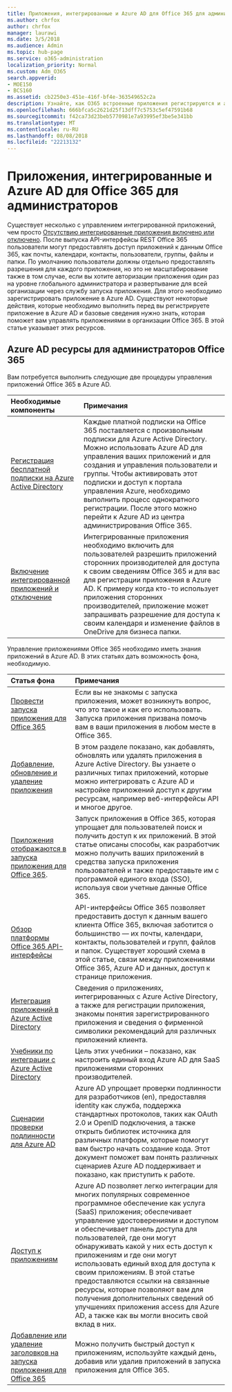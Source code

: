 ```yaml
---
title: Приложения, интегрированные и Azure AD для Office 365 для администраторов
ms.author: chrfox
author: chrfox
manager: laurawi
ms.date: 3/5/2018
ms.audience: Admin
ms.topic: hub-page
ms.service: o365-administration
localization_priority: Normal
ms.custom: Adm_O365
search.appverid:
- MOE150
- BCS160
ms.assetid: cb2250e3-451e-416f-bf4e-363549652c2a
description: Узнайте, как O365 встроенные приложения регистрируются и администрирования в Azure AD
ms.openlocfilehash: 666bfca5c2621d25f13dff7c5753c5ef47591b68
ms.sourcegitcommit: f42ca73d23beb5770981e7a93995ef3be5e341bb
ms.translationtype: MT
ms.contentlocale: ru-RU
ms.lasthandoff: 08/08/2018
ms.locfileid: "22213132"
---
```

# <a name="integrated-apps-and-azure-ad-for-office-365-administrators"></a>Приложения, интегрированные и Azure AD для Office 365 для администраторов

Существует несколько с управлением интегрированной приложений, чем просто [Отсутствию интегрированные приложения включено или отключено](https://support.office.com/article/7e453a40-66df-44ab-92a1-96786cb7fb34#__toc379982114). После выпуска API-интерфейсы REST Office 365 пользователи могут предоставлять доступ приложений к данным Office 365, как почты, календари, контакты, пользователи, группы, файлы и папки. По умолчанию пользователи должны отдельно предоставлять разрешения для каждого приложения, но это не масштабирование также в том случае, если вы хотите авторизации приложения один раз на уровне глобального администратора и развертывание для всей организации через службу запуска приложения. Для этого необходимо зарегистрировать приложение в Azure AD. Существуют некоторые действия, которые необходимо выполнить перед вы регистрируете приложение в Azure AD и базовые сведения нужно знать, которая поможет вам управлять приложениями в организации Office 365. В этой статье указывает этих ресурсов.
  
## <a name="azure-ad-resources-for-office-365-admins"></a>Azure AD ресурсы для администраторов Office 365

Вам потребуется выполнить следующие две процедуры управления приложений Office 365 в Azure AD.
  
|**Необходимые компоненты**|**Примечания**|
|:-----|:-----|
|[Регистрация бесплатной подписки на Azure Active Directory](https://go.microsoft.com/fwlink/?LinkId=617127) <br/> |Каждые платной подписки на Office 365 поставляется с произвольным подписки для Azure Active Directory. Можно использовать Azure AD для управления ваших приложений и для создания и управления пользователи и группы. Чтобы активировать этот подписки и доступ к портала управления Azure, необходимо выполнить процесс однократного регистрации. После этого можно перейти к Azure AD из центра администрирования Office 365.  <br/> |
|[Включение интегрированной приложений и отключение](https://support.office.com/article/7e453a40-66df-44ab-92a1-96786cb7fb34#__toc379982114) <br/> |Интегрированные приложения необходимо включить для пользователей разрешить приложений сторонних производителей для доступа к своим сведениям Office 365 и для вас для регистрации приложения в Azure AD. К примеру когда кто-то использует приложения сторонних производителей, приложение может запрашивать разрешение для доступа к своим календаря и изменение файлов в OneDrive для бизнеса папки.  <br/> |
   
Управление приложениями Office 365 необходимо иметь знания приложений в Azure AD. В этих статьях дать возможность фона, необходимую.
  
|**Статья фона**|**Примечания**|
|:-----|:-----|
|[Провести запуска приложения для Office 365](https://support.office.com/article/79f12104-6fed-442f-96a0-eb089a3f476a) <br/> |Если вы не знакомы с запуска приложения, может возникнуть вопрос, что это такое и как его использовать. Запуска приложения призвана помочь вам в ваши приложения в любом месте в Office 365.  <br/> |
|[Добавление, обновление и удаление приложения](https://go.microsoft.com/fwlink/?LinkId=617137) <br/> |В этом разделе показано, как добавлять, обновлять или удалять приложения в Azure Active Directory. Вы узнаете о различных типах приложений, которые можно интегрировать с Azure AD и настройке приложений доступ к другим ресурсам, например веб-интерфейсы API и многое другое.  <br/> |
|[Приложения отображаются в запуска приложения для Office 365](https://go.microsoft.com/fwlink/?LinkId=617138).  <br/> |Запуск приложения в Office 365, которая упрощает для пользователей поиск и получить доступ к их приложений. В этой статье описаны способы, как разработчик можно получить ваших приложений в средства запуска приложения пользователей и также предоставьте им с программой единого входа (SSO), используя свои учетные данные Office 365.  <br/> |
|[Обзор платформы Office 365 API-интерфейсы](https://go.microsoft.com/fwlink/?LinkId=617140) <br/> |API-интерфейсы Office 365 позволяет предоставить доступ к данным вашего клиента Office 365, включая заботится о большинство — их почты, календари, контакты, пользователей и групп, файлов и папок. Существует хороший схема в этой статье, связи между приложениями Office 365, Azure AD и данных, доступ к странице приложения.  <br/> |
|[Интеграция приложений в Azure Active Directory](https://go.microsoft.com/fwlink/?LinkId=617141) <br/> | Сведения о приложениях, интегрированных с Azure Active Directory, а также для регистрации приложения, знакомы понятия зарегистрированного приложения и сведения о фирменной символики рекомендаций для различных приложений клиента.  <br/> |
|[Учебники по интеграции с Azure Active Directory](https://go.microsoft.com/fwlink/?LinkId=617144) <br/> |Цель этих учебники – показано, как настроить единый вход Azure AD для SaaS приложениями сторонних производителей.  <br/> |
|[Сценарии проверки подлинности для Azure AD](https://go.microsoft.com/fwlink/?LinkId=617145) <br/> |Azure AD упрощает проверки подлинности для разработчиков (en), предоставляя identity как служба, поддержка стандартных протоколов, таких как OAuth 2.0 и OpenID подключения, а также открыть библиотек источника для различных платформ, которые помогут вам быстро начать создание кода. Этот документ поможет вам понять различных сценариев Azure AD поддерживает и показано, как приступить к работе.  <br/> |
|[Доступ к приложениям](https://go.microsoft.com/fwlink/?LinkId=617146) <br/> |Azure AD позволяет легко интеграции для многих популярных современное программное обеспечение как услуга (SaaS) приложения; обеспечивает управление удостоверениями и доступом и обеспечивает панель доступа для пользователей, где они могут обнаруживать какой у них есть доступ к приложениям и где они могут использовать единый вход для доступа к своим приложениям. В этой статье предоставляются ссылки на связанные ресурсы, которые позволяют вам для получения дополнительных сведений об улучшениях приложения access для Azure AD, а также как вы могли вносить свой вклад в них.  <br/> |
|[Добавление или удаление заголовков на запуска приложения для Office 365](https://support.office.com/article/0b71362d-ce56-4d21-9b2f-bdb750a82b81) <br/> |Можно получить быстрый доступ к приложениям, используйте каждый день, добавив или удалив приложений в запуска приложения для Office 365.  <br/> |
   

